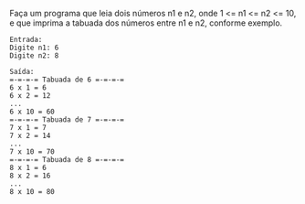 Faça um programa que leia dois números n1 e n2, onde 1 <= n1 <= n2 <= 10, e que imprima a tabuada dos números entre 
n1 e n2, conforme exemplo.

```
Entrada:
Digite n1: 6
Digite n2: 8
```

```
Saída:
=-=-=-= Tabuada de 6 =-=-=-=
6 x 1 = 6
6 x 2 = 12
...
6 x 10 = 60
=-=-=-= Tabuada de 7 =-=-=-=
7 x 1 = 7
7 x 2 = 14
...
7 x 10 = 70
=-=-=-= Tabuada de 8 =-=-=-=
8 x 1 = 6
8 x 2 = 16
...
8 x 10 = 80
```